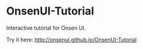 # OnsenUI-Tutorial
Interactive tutorial for Onsen UI.

Try it here: http://onsenui.github.io/OnsenUI-Tutorial